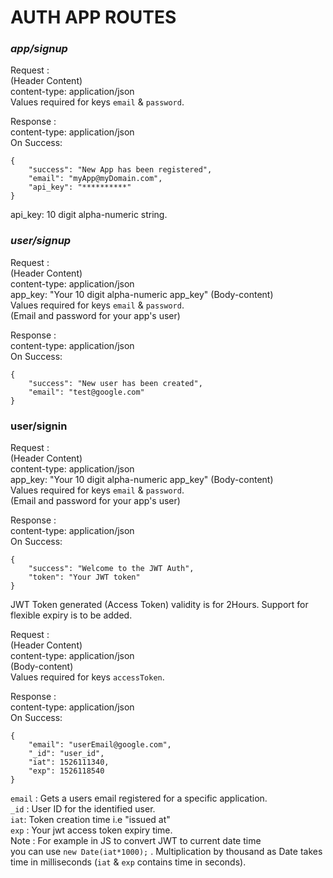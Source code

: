 # AUTH APP ROUTES

### *app/signup*
Request :   
(Header Content)   
content-type: application/json   
Values required for keys `email` & `password`.

Response :   
content-type: application/json   
On Success: 
```
{
    "success": "New App has been registered",
    "email": "myApp@myDomain.com",
    "api_key": "**********"
}
```
api_key: 10 digit alpha-numeric string.

### *user/signup*
Request :   
(Header Content)   
content-type: application/json   
app_key: "Your 10 digit alpha-numeric app_key"
(Body-content)   
Values required for keys `email` & `password`.   
(Email and password for your app's user)

Response :   
content-type: application/json   
On Success: 
```
{
    "success": "New user has been created",
    "email": "test@google.com"
}
```
### user/signin   
Request :   
(Header Content)   
content-type: application/json   
app_key: "Your 10 digit alpha-numeric app_key"
(Body-content)   
Values required for keys `email` & `password`.   
(Email and password for your app's user)

Response :   
content-type: application/json   
On Success: 
```
{
    "success": "Welcome to the JWT Auth",
    "token": "Your JWT token"
}
```  
JWT Token generated (Access Token) validity is for 2Hours. Support for flexible expiry is to be added.


Request :   
(Header Content)   
content-type: application/json   
(Body-content)   
Values required for keys `accessToken`.   

Response :   
content-type: application/json   
On Success:   
```
{
    "email": "userEmail@google.com",
    "_id": "user_id",
    "iat": 1526111340,
    "exp": 1526118540
}
```
`email` : Gets a users email registered for a specific application.   
`_id` : User ID for the identified user.   
`iat`: Token creation time i.e "issued at"   
`exp` : Your jwt access token expiry time.   
Note : For example in JS to convert JWT to current date time   
you can use `new Date(iat*1000);` . Multiplication by thousand as Date takes time in milliseconds (`iat` & `exp` contains time in seconds).
